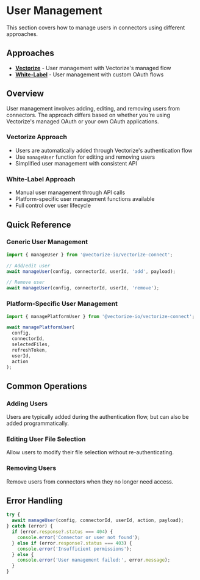 # User Management

This section covers how to manage users in connectors using different approaches.

## Approaches

- **[Vectorize](./vectorize/)** - User management with Vectorize's managed flow
- **[White-Label](./white-label/)** - User management with custom OAuth flows

## Overview

User management involves adding, editing, and removing users from connectors. The approach differs based on whether you're using Vectorize's managed OAuth or your own OAuth applications.

### Vectorize Approach
- Users are automatically added through Vectorize's authentication flow
- Use `manageUser` function for editing and removing users
- Simplified user management with consistent API

### White-Label Approach
- Manual user management through API calls
- Platform-specific user management functions available
- Full control over user lifecycle

## Quick Reference

### Generic User Management
```typescript
import { manageUser } from '@vectorize-io/vectorize-connect';

// Add/edit user
await manageUser(config, connectorId, userId, 'add', payload);

// Remove user
await manageUser(config, connectorId, userId, 'remove');
```

### Platform-Specific User Management
```typescript
import { managePlatformUser } from '@vectorize-io/vectorize-connect';

await managePlatformUser(
  config,
  connectorId,
  selectedFiles,
  refreshToken,
  userId,
  action
);
```

## Common Operations

### Adding Users
Users are typically added during the authentication flow, but can also be added programmatically.

### Editing User File Selection
Allow users to modify their file selection without re-authenticating.

### Removing Users
Remove users from connectors when they no longer need access.

## Error Handling

```typescript
try {
  await manageUser(config, connectorId, userId, action, payload);
} catch (error) {
  if (error.response?.status === 404) {
    console.error('Connector or user not found');
  } else if (error.response?.status === 403) {
    console.error('Insufficient permissions');
  } else {
    console.error('User management failed:', error.message);
  }
}
```
